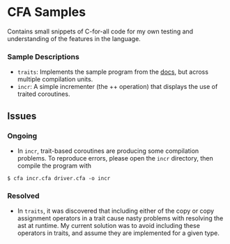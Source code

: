 # CFA Samples

Contains small snippets of C-for-all code for my own testing and understanding of the features in the language.

### Sample Descriptions

- `traits`: Implements the sample program from the [docs](https://cforall.uwaterloo.ca/features/#Trait), but across multiple compilation units.
- `incr`: A simple incrementer (the ++ operation) that displays the use of traited coroutines.


## Issues

### **Ongoing**

- In `incr`, trait-based coroutines are producing some compilation problems. To reproduce errors, please open the `incr` directory, then compile the program with
```
$ cfa incr.cfa driver.cfa -o incr
```

### Resolved

- In `traits`, it was discovered that including either of the copy or copy assignment operators in a trait cause nasty problems with resolving the ast at runtime. My current solution was to avoid including these operators in traits, and assume they are implemented for a given type.
